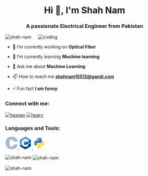 <h1 align="center">Hi 👋, I'm Shah Nam</h1>
<h3 align="center">A passionate Electrical Engineer from Pakistan</h3>
<img align="right" alt="coding"width="400" src="https://d25thuhsbcr6yb.cloudfront.net/m/s/24699/24689528/a-0115.jpg"

<p align="left"> <img src="https://komarev.com/ghpvc/?username=shah-nam&label=Profile%20views&color=0e75b6&style=flat" alt="shah-nam" /> </p>

- 🔭 I’m currently working on **Optical Fiber**

- 🌱 I’m currently learning **Machine learning**

- 💬 Ask me about **Machine Learning**

- 📫 How to reach me **shahnam15512@gamil.com**

- ⚡ Fun fact **I am funny**

<h3 align="left">Connect with me:</h3>
<p align="left">
<a href="https://fb.com/hassan" target="blank"><img align="center" src="https://raw.githubusercontent.com/rahuldkjain/github-profile-readme-generator/master/src/images/icons/Social/facebook.svg" alt="hassan" height="30" width="40" /></a>
<a href="https://instagram.com/heary" target="blank"><img align="center" src="https://raw.githubusercontent.com/rahuldkjain/github-profile-readme-generator/master/src/images/icons/Social/instagram.svg" alt="heary" height="30" width="40" /></a>
</p>

<h3 align="left">Languages and Tools:</h3>
<p align="left"> <a href="https://www.cprogramming.com/" target="_blank" rel="noreferrer"> <img src="https://raw.githubusercontent.com/devicons/devicon/master/icons/c/c-original.svg" alt="c" width="40" height="40"/> </a> <a href="https://www.w3schools.com/cpp/" target="_blank" rel="noreferrer"> <img src="https://raw.githubusercontent.com/devicons/devicon/master/icons/cplusplus/cplusplus-original.svg" alt="cplusplus" width="40" height="40"/> </a> <a href="https://www.python.org" target="_blank" rel="noreferrer"> <img src="https://raw.githubusercontent.com/devicons/devicon/master/icons/python/python-original.svg" alt="python" width="40" height="40"/> </a> </p>

<p><img align="left" src="https://github-readme-stats.vercel.app/api/top-langs?username=shah-nam&show_icons=true&locale=en&layout=compact" alt="shah-nam" /></p>

<p>&nbsp;<img align="center" src="https://github-readme-stats.vercel.app/api?username=shah-nam&show_icons=true&locale=en" alt="shah-nam" /></p>

<p><img align="center" src="https://github-readme-streak-stats.herokuapp.com/?user=shah-nam&" alt="shah-nam" /></p>

